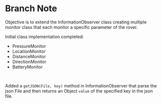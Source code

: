 # Branch Note #
Objective is to extend the InformationObserver class creating multiple monitor class that each monitor a specific parameter of the rover.
<br>

Initial class implementation completed:
  * PressureMonitor
  * LocationMonitor
  * DistanceMonitor 
  * DirectionMonitor
  * BatteryMonitor
  <br>
  
Added a `getJSON(File, key)` method in InformationObserver that parse the json File and then returns an Object `value` of the specified key
in the json file. 
